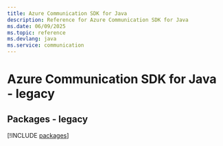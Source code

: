 ```yaml
---
title: Azure Communication SDK for Java
description: Reference for Azure Communication SDK for Java
ms.date: 06/09/2025
ms.topic: reference
ms.devlang: java
ms.service: communication
---
```

# Azure Communication SDK for Java - legacy
## Packages - legacy
[!INCLUDE [packages](communication-index.md)]